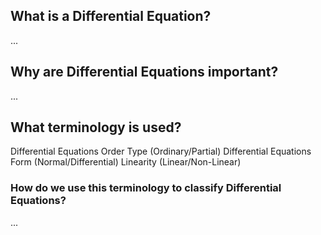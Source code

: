 ## What is a Differential Equation?

...

## Why are Differential Equations important?

...

## What terminology is used?

Differential Equations
Order
Type (Ordinary/Partial) Differential Equations
Form (Normal/Differential)
Linearity (Linear/Non-Linear)

### How do we use this terminology to classify Differential Equations?

...